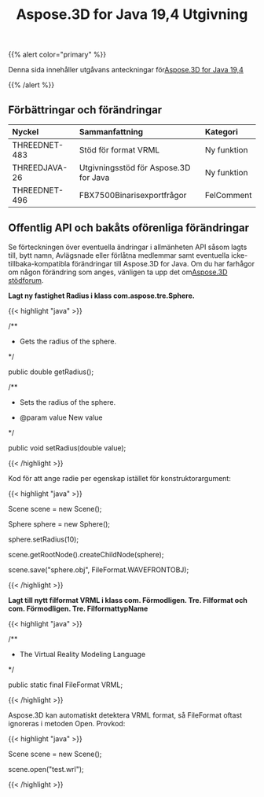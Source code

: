 ﻿---
title: Aspose.3D for Java 19,4 Utgivning
type: docs
weight: 90
url: /sv/java/aspose-3d-for-java-19-4-release-notes/
---
{{% alert color="primary" %}} 

Denna sida innehåller utgåvans anteckningar för[Aspose.3D for Java 19,4](https://repository.aspose.com/webapp/#/artifacts/browse/tree/General/repo/com/aspose/aspose-3d/19.4)

{{% /alert %}} 
## **Förbättringar och förändringar**

|**Nyckel**|**Sammanfattning**|**Kategori**|
|:- |:- |:- |
|THREEDNET-483 |Stöd för format VRML|Ny funktion|
|THREEDJAVA-26|Utgivningsstöd för Aspose.3D for Java|Ny funktion|
|THREEDNET-496 |FBX7500Binarisexportfrågor|FelComment|

## **Offentlig API och bakåts oförenliga förändringar**

Se förteckningen över eventuella ändringar i allmänheten API såsom lagts till, bytt namn, Avlägsnade eller förlåtna medlemmar samt eventuella icke-tillbaka-kompatibla förändringar till Aspose.3D for Java. Om du har farhågor om någon förändring som anges, vänligen ta upp det om[Aspose.3D stödforum](https://forum.aspose.com/c/3d).

**Lagt ny fastighet Radius i klass com.aspose.tre.Sphere.**

{{< highlight "java" >}}

 /**

 * Gets the radius of the sphere.

 */

public double getRadius();

/**

 * Sets the radius of the sphere.

 * @param value New value

 */

public void setRadius(double value);

{{< /highlight >}}

Kod för att ange radie per egenskap istället för konstruktorargument:

{{< highlight "java" >}}

 Scene scene = new Scene();

Sphere sphere = new Sphere();

sphere.setRadius(10);

scene.getRootNode().createChildNode(sphere);

scene.save("sphere.obj", FileFormat.WAVEFRONTOBJ);

{{< /highlight >}}

**Lagt till nytt filformat VRML i klass com. Förmodligen. Tre. Filformat och com. Förmodligen. Tre. FilformattypName**

{{< highlight "java" >}}

 /**

 * The Virtual Reality Modeling Language

 */

public static final FileFormat VRML;

{{< /highlight >}}

Aspose.3D kan automatiskt detektera VRML format, så FileFormat oftast ignoreras i metoden Open. Provkod:

{{< highlight "java" >}}

 Scene scene = new Scene();

scene.open("test.wrl");

{{< /highlight >}}
